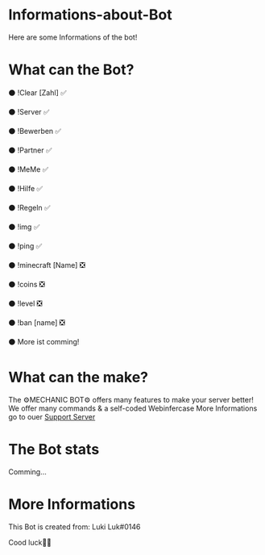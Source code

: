 # Informations-about-Bot
Here are some Informations of the bot!

# What can the Bot?

⚫    !Clear [Zahl]		✅

⚫    !Server			✅

⚫    !Bewerben			✅

⚫    !Partner			✅

⚫    !MeMe				✅

⚫    !Hilfe				✅

⚫    !Regeln			✅

⚫    !img				✅

⚫    !ping				✅

⚫    !minecraft [Name]  ❎

⚫    !coins			    ❎

⚫    !level				❎

⚫    !ban [name]		❎

⚫    More ist comming!


# What can the make?
The ⚙️MECHANIC BOT⚙️ offers many features to make your server better!
We offer many commands & a self-coded Webinfercase
More Informations go to ouer <a href="https://discord.gg/vR9amG8" target="_blank">Support Server</a>

# The Bot stats
Comming...

# More Informations
This Bot is created from:
Luki Luk#0146

Cood luck💛💛
